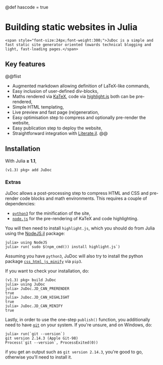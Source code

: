 @def hascode = true

# Building static websites in Julia

~~~
<span style="font-size:24px;font-weight:300;">JuDoc is a simple and fast static site generator oriented towards technical blogging and light, fast-loading pages.</span>
~~~

## Key features

@@flist
* Augmented markdown allowing definition of LaTeX-like commands,
* Easy inclusion of user-defined div-blocks,
* Maths rendered via [KaTeX](https://katex.org/), code via [highlight.js](https://highlightjs.org) both can be pre-rendered,
* Simple HTML templating,
* Live preview and fast page (re)generation,
* Easy optimisation step to compress and optionally pre-render the website,
* Easy publication step to deploy the website,
* Straightforward integration with [Literate.jl](https://github.com/fredrikekre/Literate.jl).
@@

## Installation

With Julia **≥ 1.1**,

```julia-repl
(v1.3) pkg> add JuDoc
```

### Extras

JuDoc allows a post-processing step to compress HTML and CSS and pre-render code blocks and math environments.
This requires a couple of dependencies:

* [`python3`](https://www.python.org/downloads/) for the minification of the site,
* [`node.js`](https://nodejs.org/en/) for the pre-rendering of KaTeX and code highlighting.

You will then need to install `highlight.js`, which you should do from Julia using the [NodeJS.jl](https://github.com/davidanthoff/NodeJS.jl) package:

```julia-repl
julia> using NodeJS
julia> run(`sudo $(npm_cmd()) install highlight.js`)
```

Assuming you have `python3`, JuDoc will also try to install the python package [`css_html_js_minify`](https://github.com/juancarlospaco/css-html-js-minify) via `pip3`.

If you want to check your installation, do:

```julia-repl
(v1.3) pkg> build JuDoc
julia> using JuDoc
julia> JuDoc.JD_CAN_PRERENDER
true
julia> JuDoc.JD_CAN_HIGHLIGHT
true
julia> JuDoc.JD_CAN_MINIFY
true
```

Lastly, in order to use the one-step `publish()` function, you additionally need to have [`git`](https://git-scm.com/downloads) on your system.
If you're unsure, and on Windows, do:

```julia-repl
julia> run(`git --version`)
git version 2.14.3 (Apple Git-98)
Process(`git --version`, ProcessExited(0))
```

if you get an output such as `git version 2.14.3`, you're good to go, otherwise you'll need to install it.
